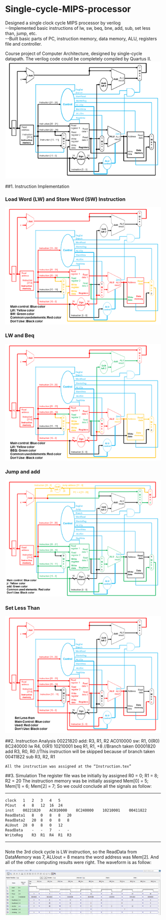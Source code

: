 # Single-cycle-MIPS-processor
Designed a single clock cycle MIPS processor by verilog    
--Implemented basic instructions of lw, sw, beq, bne, add, sub, set less than, jump, etc.    
--Built basic parts of PC, instruction memory, data memory, ALU, registers file and controller.    
  
Course project of Computer Architecture, designed by single-cycle datapath. The verilog code could be completely compiled by Quartus II.  
![image](https://github.com/DiabloBlood/Single-cycle-MIPS-processor/blob/master/DataPath.png)

##1. Instruction Implementation
### Load Word (LW) and Store Word (SW) Instruction
![image](https://github.com/DiabloBlood/Single-cycle-MIPS-processor/blob/master/LW%20and%20SW.png)
### LW and Beq
![image](https://github.com/DiabloBlood/Single-cycle-MIPS-processor/blob/master/LW%20and%20beq.png)
### Jump and add
![image](https://github.com/DiabloBlood/Single-cycle-MIPS-processor/blob/master/Jump%20and%20add.png)
### Set Less Than
![image](https://github.com/DiabloBlood/Single-cycle-MIPS-processor/blob/master/Set%20Less%20Than.png)

##2.	Instruction Analysis
	00221820		add: R3, R1, R2
	AC010000		sw: R1, 0(R0)
	8C240000		lw R4, 0(R1)
	10210001		beq R1, R1, +8 		//Branch taken
	00001820		add R3, R0, R0		//This instruction will be skipped because of branch taken
	00411822		sub R3, R2, R1

	All the instruction was assigned at the “Instruction.tex”

##3.	Simulation
	The register file was be initially by assigned
			R0 = 0;
			R1 = 8;
			R2 = 20
	The instruction memory was be initially assigned
			Mem[0] = 5;
			Mem[1] = 6;
			Mem[2] = 7;
	So we could conclude all the signals as follow:

_ _ _
    clock	1	2	3	4	5
    PCout	4	8	12	16	24
    inst	00221820	AC010000	8C240000	10210001	00411822	
    ReadData1	8	0	8	8	20
    ReadData2	20	8	0	8	8
    ALUout	28	0	8	0	12
    ReadData	-	-	7	-	-
    WriteReg	R3	R1	R4	R1	R3
* * *
###
Note the 3rd clock cycle is LW instruction, so the ReadData from DataMemory was 7, ALUout = 8 means the word address was Mem[2]. 
And all of the other computing results were right. The waveform is as follow:

![image](https://github.com/DiabloBlood/Single-cycle-MIPS-processor/blob/master/CPU_waveform.PNG)
	

